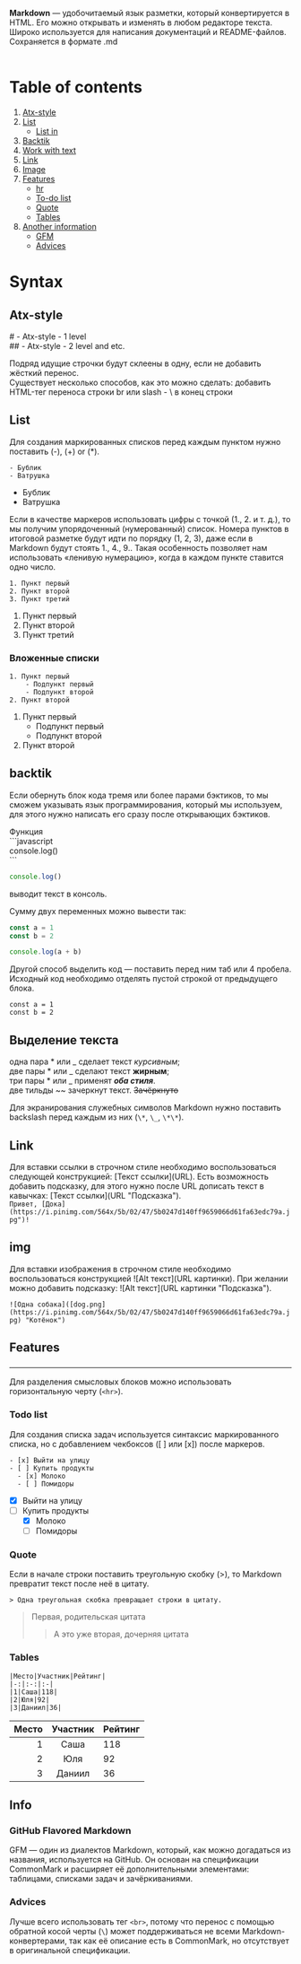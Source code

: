**Markdown** — удобочитаемый язык разметки, который конвертируется в HTML. Его можно открывать и изменять в любом редакторе текста. Широко используется для написания документаций и README-файлов. Сохраняется в формате .md<br><br>

# Table of contents
1. [Atx-style](#atx-style)
2. [List](#list)
    - [List in](#listIn)
4. [Backtik](#backtik)
5. [Work with text](#text)
6. [Link](#link)
7. [Image](#img)
8. [Features](#features)
    - [hr](#hr)
    - [To-do list](#todo)
    - [Quote](#quote)
    - [Tables](#tables)
9. [Another information](#info)
    - [GFM](#gfm)
    - [Advices](#advice)

# Syntax
<div id='atx-style'/>
    
## Atx-style
\# - Atx-style - 1 level<br>
\#\# - Atx-style - 2 level and etc.<br>

Подряд идущие строчки будут склеены в одну, если не добавить жёсткий перенос.<br>
Существует несколько способов, как это можно сделать: добавить HTML-тег переноса строки br или slash - \\ в конец строки

<div id='list'/>

## List 

Для создания маркированных списков перед каждым пунктом нужно поставить (-), (+) or (*). 
```
- Бублик
- Ватрушка
``` 

- Бублик
- Ватрушка<br>

Если в качестве маркеров использовать цифры c точкой (1., 2. и т. д.), то мы получим упорядоченный (нумерованный) список. Номера пунктов в итоговой разметке будут идти по порядку (1, 2, 3), даже если в Markdown будут стоять 1., 4., 9.. Такая особенность позволяет нам использовать «ленивую нумерацию», когда в каждом пункте ставится одно число.
```
1. Пункт первый
2. Пункт второй
3. Пункт третий
```
1. Пункт первый
2. Пункт второй
3. Пункт третий
<div id='listIn'/>

### Вложенные списки
    
```
1. Пункт первый
    - Подпункт первый
    - Подпункт второй
2. Пункт второй
```
1. Пункт первый
    - Подпункт первый
    - Подпункт второй
2. Пункт второй
<div id='backtik'/>
    
## backtik 
Eсли обернуть блок кода тремя или более парами бэктиков, то мы сможем указывать язык программирования, который мы используем, для этого нужно написать его сразу после открывающих бэктиков.

Функция <br>
\`\`\`javascript<br>
console.log()<br>
\`\`\`
```javascript 
console.log()
```
выводит текст в консоль.

Сумму двух переменных
можно вывести так:
```javascript
const a = 1
const b = 2

console.log(a + b)
```
Другой способ выделить код — поставить перед ним таб или 4 пробела. Исходный код необходимо отделять пустой строкой от предыдущего блока.

    const a = 1
    const b = 2

<div id='text'/>

## Выделение текста
одна пара \* или \_ сделает текст *курсивным*;<br>
две пары \* или \_ сделают текст **жирным**;<br>
три пары \* или \_ применят ***оба стиля***.<br>
две тильды \~\~ зачеркнут текст. ~~Зачёркнуто~~<br>

Для экранирования служебных символов Markdown нужно поставить backslash перед каждым из них (`\*`, `\_`, `\*\*`).<br>

<div id='link'/>

## Link
Для вставки ссылки в строчном стиле необходимо воспользоваться следующей конструкцией: [Текст ссылки]​(URL). Есть возможность добавить подсказку, для этого нужно после URL дописать текст в кавычках: [Текст ссылки]​(URL "Подсказка").\
`Привет, [Дока](https://i.pinimg.com/564x/5b/02/47/5b0247d140ff9659066d61fa63edc79a.jpg")!`
<div id='img'/>

## img
Для вставки изображения в строчном стиле необходимо воспользоваться конструкцией !⁠[Alt текст]​(URL картинки). При желании можно добавить подсказку: !⁠[Alt текст]​(URL картинки "Подсказка").

`![Одна собака]([dog.png](https://i.pinimg.com/564x/5b/02/47/5b0247d140ff9659066d61fa63edc79a.jpg) "Котёнок")`

<div id='features'/>

## Features
<div id='hr'/>
    
### <hr>
Для разделения смысловых блоков можно использовать горизонтальную черту (`<hr>`). <br>
<div id='todo'/>

### Todo list
Для создания списка задач используется синтаксис маркированного списка, но с добавлением чекбоксов ([ ] или [x]) после маркеров.

```
- [x] Выйти на улицу
- [ ] Купить продукты
  - [x] Молоко
  - [ ] Помидоры
```
- [x] Выйти на улицу
- [ ] Купить продукты
  - [x] Молоко
  - [ ] Помидоры

<div id='quote'/>

### Quote
Если в начале строки поставить треугольную скобку (>), то Markdown превратит текст после неё в цитату. 

`> Одна треугольная скобка превращает строки в цитату.`
> Первая, родительская цитата
> > А это уже вторая,
> > дочерняя цитата
<div id='tables'/>

### Tables
    
```
|Место|Участник|Рейтинг|
|-:|:-:|:-|
|1|Саша|118|
|2|Юля|92|
|3|Даниил|36|
```
|Место|Участник|Рейтинг|
|-:|:-:|:-|
|1|Саша|118|
|2|Юля|92|
|3|Даниил|36|

<div id='info'/>

## Info
<div id='gfm'/>
    
### GitHub Flavored Markdown
GFM — один из диалектов Markdown, который, как можно догадаться из названия, используется на GitHub. Он основан на спецификации CommonMark и расширяет её дополнительными элементами: таблицами, списками задач и зачёркиваниями.
<div id='advice'/>    

### Advices
Лучше всего использовать тег `<br>`, потому что перенос с помощью обратной косой черты (`\`) может поддерживаться не всеми Markdown-конвертерами, так как её описание есть в CommonMark, но отсутствует в оригинальной спецификации.
